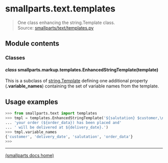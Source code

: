 # smallparts.text.templates

> One class enhancing the string.Template class.  
> Source: [smallparts/text/templates.py](https://github.com/blackstream-x/smallparts/blob/master/smallparts/text/templates.py)

## Module contents

### Classes

#### *class* smallparts.markup.templates.**EnhancedStringTemplate**(template)

This is a subclass of [string.Template](https://docs.python.org/library/string.html#string.Template)
defining one additional property (**.variable_names**) containing the set
of variable names from the template.

## Usage examples

```python
>>> from smallparts.text import templates
>>> tmpl = templates.EnhancedStringTemplate('${salutation} $customer,\n\n'
... 'your order (${order_data}) has been placed and'
... ' will be delivered at ${delivery_date}.')
>>> tmpl.variable_names
{'customer', 'delivery_date', 'salutation', 'order_data'}
>>> 
```

----
[(smallparts docs home)](./)

